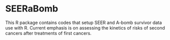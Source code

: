 # SEERaBomb
This R package contains codes that setup SEER and A-bomb survivor data use with R. Current emphasis is on assessing the kinetics of risks of second cancers after treatments of first cancers.
